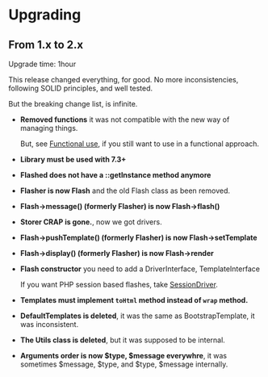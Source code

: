 # Upgrading

## From 1.x to 2.x
Upgrade time: 1hour

This release changed everything, for good. No more inconsistencies, following SOLID principles, and well tested. 

But the breaking change list, is infinite.

*   **Removed functions** it was not compatible with the new way of managing things.

    But, see [Functional use](README.MD#functional-use), if you still want to use in a functional approach.

* **Library must be used with 7.3+**

* **Flashed does not have a ::getInstance method anymore**

* **Flasher is now Flash** and the old Flash class as been removed.

* **Flash->message() (formerly Flasher) is now Flash->flash()**

* **Storer CRAP is gone.**, now we got drivers.

* **Flash->pushTemplate() (formerly Flasher) is now Flash->setTemplate**

* **Flash->display() (formerly Flasher) is now Flash->render**

* **Flash constructor** you need to add a DriverInterface, TemplateInterface
   
   If you want PHP session based flashes, take [SessionDriver](src/Drivers/SessionDriver.php).

* **Templates must implement `toHtml` method instead of `wrap` method.**

* **DefaultTemplates is deleted**, it was the same as BootstrapTemplate, it was inconsistent.

* **The Utils class is deleted**, but it was supposed to be internal.

* **Arguments order is now $type, $message everywhre**, it was sometimes $message, $type, and $type, $message internally.
